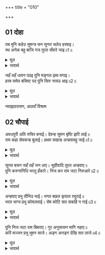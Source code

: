+++
title = "010"

+++


## 01 दोहा
तब मुनि कहेउ सुमन्त्र सन सुनत चलेउ हरषाइ।  
रथ अनेक बहु बाजि गज तुरत सँवारे जाइ॥1॥  

<details><summary>मूल</summary>

तब मुनि कहेउ सुमन्त्र सन सुनत चलेउ हरषाइ।  
रथ अनेक बहु बाजि गज तुरत सँवारे जाइ॥1॥  
</details>

<details><summary>भावार्थ</summary>

तब मुनि ने सुमन्त्रजी से कहा, वे सुनते ही हर्षित होकर चले। उन्होन्ने तुरन्त ही जाकर अनेकों रथ, घोडे और हाथी सजाए,॥1॥  
</details>

जहँ तहँ धावन पठइ पुनि मङ्गल द्रब्य मगाइ।  
हरष समेत बसिष्ट पद पुनि सिरु नायउ आइ॥2॥  

<details><summary>मूल</summary>

जहँ तहँ धावन पठइ पुनि मङ्गल द्रब्य मगाइ।  
हरष समेत बसिष्ट पद पुनि सिरु नायउ आइ॥2॥  
</details>

<details><summary>भावार्थ</summary>

और जहाँ-तहाँ (सूचना देने वाले) दूतों को भेजकर माङ्गलिक वस्तुएँ मँगाकर फिर हर्ष के साथ आकर वशिष्ठजी के चरणों में सिर नवाया॥2॥  
</details>


नवाह्नपारायण, आठवाँ विश्राम  



## 02 चौपाई
अवधपुरी अति रुचिर बनाई। देवन्ह सुमन बृष्टि झरि लाई॥  
राम कहा सेवकन्ह बुलाई। प्रथम सखन्ह अन्हवावहु जाई॥1॥  

<details><summary>मूल</summary>

अवधपुरी अति रुचिर बनाई। देवन्ह सुमन बृष्टि झरि लाई॥  
राम कहा सेवकन्ह बुलाई। प्रथम सखन्ह अन्हवावहु जाई॥1॥  
</details>

<details><summary>भावार्थ</summary>

अवधपुरी बहुत ही सुन्दर सजाई गई। देवताओं ने पुष्पों की वर्षा की झडी लगा दी। श्री रामचन्द्रजी ने सेवकों को बुलाकर कहा कि तुम लोग जाकर पहले मेरे सखाओं को स्नान कराओ॥1॥  
</details>

सुनत बचन जहँ तहँ जन धाए। सुग्रीवादि तुरत अन्हवाए॥  
पुनि करुनानिधि भरतु हँकारे। निज कर राम जटा निरुआरे॥2॥  

<details><summary>मूल</summary>

सुनत बचन जहँ तहँ जन धाए। सुग्रीवादि तुरत अन्हवाए॥  
पुनि करुनानिधि भरतु हँकारे। निज कर राम जटा निरुआरे॥2॥  
</details>

<details><summary>भावार्थ</summary>

भगवान्‌ के वचन सुनते ही सेवक जहाँ-तहाँ दौडे और तुरन्त ही उन्होन्ने सुग्रीवादि को स्नान कराया। फिर करुणानिधान श्री रामजी ने भरतजी को बुलाया और उनकी जटाओं को अपने हाथों से सुलझाया॥2॥  
</details>

अन्हवाए प्रभु तीनिउ भाई। भगत बछल कृपाल रघुराई॥  
भरत भाग्य प्रभु कोमलताई। सेष कोटि सत सकहिं न गाई॥3॥  

<details><summary>मूल</summary>

अन्हवाए प्रभु तीनिउ भाई। भगत बछल कृपाल रघुराई॥  
भरत भाग्य प्रभु कोमलताई। सेष कोटि सत सकहिं न गाई॥3॥  
</details>

<details><summary>भावार्थ</summary>

तदनन्तर भक्त वत्सल कृपालु प्रभु श्री रघुनाथजी ने तीनों भाइयों को स्नान कराया। भरतजी का भाग्य और प्रभु की कोमलता का वर्णन अरबों शेषजी भी नहीं कर सकते॥3॥  
</details>

पुनि निज जटा राम बिबराए। गुर अनुसासन मागि नहाए॥  
करि मज्जन प्रभु भूषन साजे। अङ्ग अनङ्ग देखि सत लाजे॥4॥  

<details><summary>मूल</summary>

पुनि निज जटा राम बिबराए। गुर अनुसासन मागि नहाए॥  
करि मज्जन प्रभु भूषन साजे। अङ्ग अनङ्ग देखि सत लाजे॥4॥  
</details>

<details><summary>भावार्थ</summary>

फिर श्री रामजी ने अपनी जटाएँ खोलीं और गुरुजी की आज्ञा माँगकर स्नान किया। स्नान करके प्रभु ने आभूषण धारण किए। उनके (सुशोभित) अङ्गों को देखकर सैकडों (असङ्ख्य) कामदेव लजा गए॥4॥  
</details>

